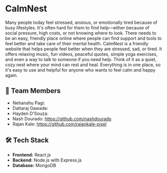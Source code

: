 # CalmNest
Many people today feel stressed, anxious, or emotionally tired because of busy lifestyles. It's often hard for them to find help—either because of social pressure, high costs, or not knowing where to look. There needs to be an easy, friendly place online where people can find support and tools to feel better and take care of their mental health.
CalmNest is a friendly website that helps people feel better when they are stressed, sad, or tired. It offers relaxing music, fun videos, peaceful quotes, simple yoga exercises, and even a way to talk to someone if you need help.
Think of it as a quiet, cozy nest where your mind can rest and heal. Everything is in one place, so it's easy to use and helpful for anyone who wants to feel calm and happy again.

## 👥 Team Members
- Nehanshu Pagi:
- Dattaraj Gawade:
- Hayden D'Souza:
- Nash Dourado: https://github.com/nashdourado
- Rajan Kale: https://github.com/rajankale-pixel

## 🛠 Tech Stack
- **Frontend:** React.js
- **Backend:** Node.js with Express.js
- **Database:** MongoDB
